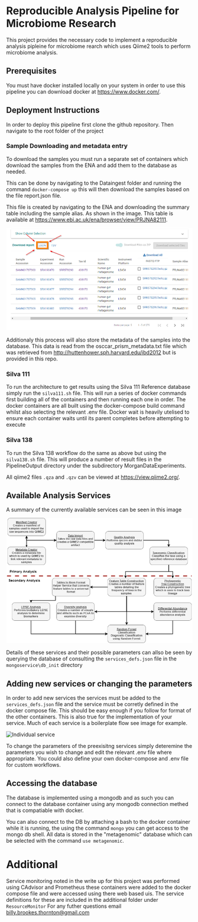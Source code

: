 # Reproducible Analysis Pipeline for Microbiome Research 
This project provides the necessary code to implement a reproducible analysis pipleine for microbiome rearch which uses
Qiime2 tools to perform microbiome analysis.

## Prerequisites
You must have docker installed locally on your system in order to use this pipeline you can download docker at 
https://www.docker.com/.



## Deployment Instructions
In order to deploy this pipeline first clone the github repository.
Then navigate to the root folder of the project

### Sample Downloading and metadata entry
To download the samples you  must run a separate set of containers which download the samples from the ENA and add them
to the database as needed.

This can be done by navigating to the Dataingest folder and running the command `docker-compose up` this will then download
the samples based on the file report.json file.

This file is created by navigating to the ENA and downloading the summary table including the sample alias. As shown in 
the image. This table is available at https://www.ebi.ac.uk/ena/browser/view/PRJNA82111.

![ENA Browser](/readme_images/ENABrowser.png)

Additionaly this process will also store the metadata of the samples into the database. This data is read from the 
osccar_prism_metadata.txt file which was retrieved from http://huttenhower.sph.harvard.edu/ibd2012 but is provided in this repo.

### Silva 111
To run the architecture to get results using the Silva 111 Reference database simply run the `silva111.sh` file. This will
run a series of docker commands first building all of the containers and then running each one in order. The docker 
containers are all built using the docker-compose build command whilst also selecting the relevant .env file.
Docker wait is heavily utelised to ensure each container waits until its parent completes before attempting to execute

### Silva 138
To run the Silva 138 workflow do the same as above but using the `silva138.sh` file.
This will produce a number of result files in the PipelineOutput directory under the subdirectory MorganDataExperiments.

All qiime2 files `.qza` and `.qzv` can be viewed at https://view.qiime2.org/.

## Available Analysis Services
A summary of the currently available services can be seen in this image

![services](/readme_images/services2.png)

Details of these services and their possible parameters can allso be seen by querying the database of consulting the 
`services_defs.json` file in the `mongoservice\db_init` directory

## Adding new services or changing the parameters
In order to add new services the services must be added to the `services_defs.json` file and the service must be corretly
defined in the docker compose file. This should be easy enough if you follow for format of the other containers.
This is also true for the implementation of your service. Much of each service is a boilerplate flow see image for example.

![Individual service](/readme_images/individualservice.svg)

To change the parameters of the preexisitng services simply deteremine the parameters you wish to change and edit the 
relevant .env file where appropriate. You could also define your own docker-compose and .env file for custom workflows.

## Accessing the database
The database is implemented using a mongodb and as such you can connect to the database container using any mongodb 
connection methed that is compatiable with docker.

You can also connect to the DB by attaching a bash to the docker container while it is running, the using the command
`mongo` you can get access to the mongo db shell. All data is stored in the "metagenomic" database which can be selected
with the command `use metagenomic`.

# Additional
Service monitoring noted in the write up for this project was performed using CAdvisor and Prometheus these containers
were added to the docker compose file and were accessed using there web based uis. The service definitions for these
are included in the additional folder under `ResourceMonitor`
For any futher questions email billy.brookes.thornton@gmail.com
